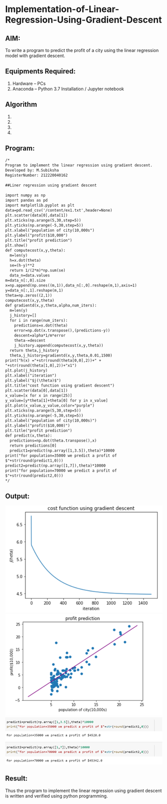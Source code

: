 # Implementation-of-Linear-Regression-Using-Gradient-Descent

## AIM:
To write a program to predict the profit of a city using the linear regression model with gradient descent.

## Equipments Required:
1. Hardware – PCs
2. Anaconda – Python 3.7 Installation / Jupyter notebook

## Algorithm
1. 
2. 
3. 
4. 

## Program:
```
/*
Program to implement the linear regression using gradient descent.
Developed by: M.Subiksha
RegisterNumber: 212220040162

##Liner regression using gradient descent

import numpy as np
import pandas as pd
import matplotlib.pyplot as plt
data=pd.read_csv('/content/ex1.txt',header=None)
plt.scatter(data[0],data[1])
plt.xticks(np.arange(5,30,step=5))
plt.yticks(np.arange(-5,30,step=5))
plt.xlabel("population of city(10,000s")
plt.ylabel("profit($10,000")
plt.title("profit prediction")
plt.show()
def computecost(x,y,theta):
  m=len(y)
  h=x.dot(theta)
  se=(h-y)**2
  return 1/(2*m)*np.sum(se)
  data_n=data.values
m=data_n[:,0].size
x=np.append(np.ones((m,1)),data_n[:,0].reshape(m,1),axis=1)
y=data_n[:,1].reshape(m,1)
theta=np.zeros((2,1))
computecost(x,y,theta)
def gradientd(x,y,theta,alpha,num_iters):
  m=len(y)
  j_history=[]
  for i in range(num_iters):
    predictions=x.dot(theta)
    error=np.dot(x.transpose(),(predictions-y))
    descent=alpha*1/m*error
    theta-=descent
    j_history.append(computecost(x,y,theta))
  return theta,j_history
  theta,j_history=gradientd(x,y,theta,0.01,1500)
print("h(x) ="+str(round(theta[0,0],2))+" + "+str(round(theta[1,0],2))+"x1")
plt.plot(j_history)
plt.xlabel("iteration")
plt.ylabel("$j(\theta)$")
plt.title("cost function using gradient descent")
plt.scatter(data[0],data[1])
x_value=[x for x in range(25)]
y_value=[y*theta[1]+theta[0] for y in x_value]
plt.plot(x_value,y_value,color="purple")
plt.xticks(np.arange(5,30,step=5))
plt.yticks(np.arange(-5,30,step=5))
plt.xlabel("population of city(10,000s)")
plt.ylabel("profit($10,000)")
plt.title("profit prediction")
def predict(x,theta):
  predictions=np.dot(theta.transpose(),x)
  return predictions[0]
  predict1=predict(np.array([1,3.5]),theta)*10000
print("for population=35000 we predict a profit of $"+str(round(predict1,0)))
predict2=predict(np.array([1,7]),theta)*10000
print("for population=70000 we predict a profit of $"+str(round(predict2,0)))
*/
```

## Output:
![cost function using gradient descent](costFunction.png)
![linear regression using gradient descent](popVsProfit.png)
![prediction](prediction.png)


## Result:
Thus the program to implement the linear regression using gradient descent is written and verified using python programming.
